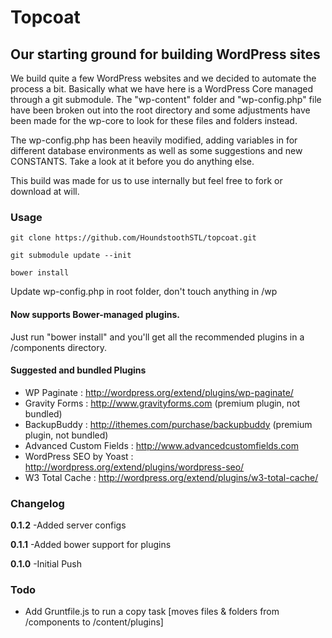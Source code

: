 # Topcoat
## Our starting ground for building WordPress sites
We build quite a few WordPress websites and we decided to automate the process a bit.  Basically what we have here is a WordPress Core managed through a git submodule.  The "wp-content" folder and "wp-config.php" file have been broken out into the root directory and some adjustments have been made for the wp-core to look for these files and folders instead.

The wp-config.php has been heavily modified, adding variables in for different database environments as well as some suggestions and new CONSTANTS.  Take a look at it before you do anything else.

This build was made for us to use internally but feel free to fork or download at will.  

### Usage

    git clone https://github.com/HoundstoothSTL/topcoat.git
    
    git submodule update --init

    bower install

Update wp-config.php in root folder, don't touch anything in /wp

#### Now supports Bower-managed plugins.  
Just run "bower install" and you'll get all the recommended plugins in a /components directory.

#### Suggested and bundled Plugins
- WP Paginate : http://wordpress.org/extend/plugins/wp-paginate/
- Gravity Forms : http://www.gravityforms.com (premium plugin, not bundled)
- BackupBuddy : http://ithemes.com/purchase/backupbuddy (premium plugin, not bundled)
- Advanced Custom Fields : http://www.advancedcustomfields.com
- WordPress SEO by Yoast : http://wordpress.org/extend/plugins/wordpress-seo/
- W3 Total Cache : http://wordpress.org/extend/plugins/w3-total-cache/

### Changelog

**0.1.2**
-Added server configs

**0.1.1**
-Added bower support for plugins

**0.1.0**
-Initial Push

### Todo

- Add Gruntfile.js to run a copy task [moves files & folders from /components to /content/plugins]